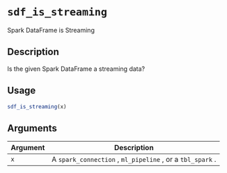 # `sdf_is_streaming`

Spark DataFrame is Streaming


## Description

Is the given Spark DataFrame a streaming data?


## Usage

```r
sdf_is_streaming(x)
```


## Arguments

Argument      |Description
------------- |----------------
`x`     |     A `spark_connection` , `ml_pipeline` , or a `tbl_spark` .


